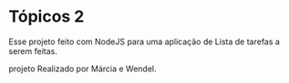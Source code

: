 # Tópicos 2
Esse projeto feito com NodeJS para uma aplicação de Lista de tarefas a serem feitas.

projeto Realizado por Márcia e Wendel.
